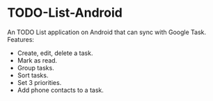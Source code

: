 TODO-List-Android
=================

An TODO List application on Android that can sync with Google Task.<br/>
Features:
<ul>
  <li>Create, edit, delete a task.</li>
  <li>Mark as read.</li>
  <li>Group tasks.</li>
  <li>Sort tasks.</li>
  <li>Set 3 priorities.</li>
  <li>Add phone contacts to a task.</li>
</ul>
